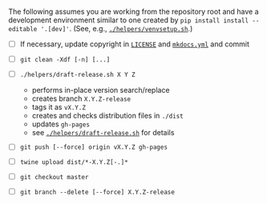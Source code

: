 <!--- -*- encoding: utf-8 -*-
  Copyright and other protections apply. Please see the accompanying LICENSE file for
  rights and restrictions governing use of this software. All rights not expressly
  waived or licensed are reserved. If that file is missing or appears to be modified
  from its original, then please contact the author before viewing or using this
  software in any capacity.

  !!!!!!!!!!!!!!!!!!!!!!!!!!!!!!!!!!!!!!!!!!!!!!!!!!!!!!!!!!!!!!!!!!!!
  !!!!!!!!!!!!!!! IMPORTANT: READ THIS BEFORE EDITING! !!!!!!!!!!!!!!!
  !!!!!!!!!!!!!!!!!!!!!!!!!!!!!!!!!!!!!!!!!!!!!!!!!!!!!!!!!!!!!!!!!!!!
  Please keep each sentence on its own unwrapped line.
  It looks like crap in a text editor, but it has no effect on rendering, and it allows much more useful diffs.
  Thank you!
-->

The following assumes you are working from the repository root and have a development environment similar to one created by `pip install install --editable '.[dev]'`. (See, e.g., [`./helpers/venvsetup.sh`](venvsetup.sh).)

* [ ] If necessary, update copyright in [`LICENSE`](../LICENSE) and [`mkdocs.yml`](../mkdocs.yml) and commit

* [ ] `git clean -Xdf [-n] [...]`

* [ ] `./helpers/draft-release.sh X Y Z`
  * performs in-place version search/replace
  * creates branch `X.Y.Z-release`
  * tags it as `vX.Y.Z`
  * creates and checks distribution files in `./dist`
  * updates `gh-pages`
  * see [`./helpers/draft-release.sh`](draft-release.sh) for details

* [ ] `git push [--force] origin vX.Y.Z gh-pages`

* [ ] `twine upload dist/*-X.Y.Z[-.]*`

* [ ] `git checkout master`

* [ ] `git branch --delete [--force] X.Y.Z-release`
